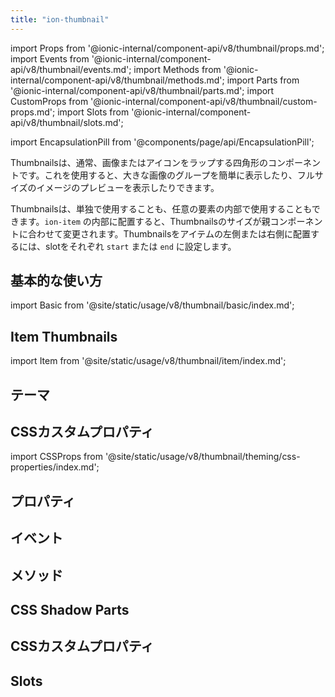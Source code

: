 ```yaml
---
title: "ion-thumbnail"
---
```


import Props from '@ionic-internal/component-api/v8/thumbnail/props.md';
import Events from '@ionic-internal/component-api/v8/thumbnail/events.md';
import Methods from '@ionic-internal/component-api/v8/thumbnail/methods.md';
import Parts from '@ionic-internal/component-api/v8/thumbnail/parts.md';
import CustomProps from '@ionic-internal/component-api/v8/thumbnail/custom-props.md';
import Slots from '@ionic-internal/component-api/v8/thumbnail/slots.md';

<head>
  <title>ion-thumbnail: Thumbnail App Component for Images or Icons</title>
  <meta name="description" content="ion-thumbnailコンポーネントは、画像やアイコンを包み込み、画像のレイアウト表示や原寸大のプレビューに使用することができます。" />
</head>

import EncapsulationPill from '@components/page/api/EncapsulationPill';

<EncapsulationPill type="shadow" />

Thumbnailsは、通常、画像またはアイコンをラップする四角形のコンポーネントです。これを使用すると、大きな画像のグループを簡単に表示したり、フルサイズのイメージのプレビューを表示したりできます。

Thumbnailsは、単独で使用することも、任意の要素の内部で使用することもできます。`ion-item` の内部に配置すると、Thumbnailsのサイズが親コンポーネントに合わせて変更されます。Thumbnailsをアイテムの左側または右側に配置するには、slotをそれぞれ `start` または `end` に設定します。

## 基本的な使い方

import Basic from '@site/static/usage/v8/thumbnail/basic/index.md';

<Basic />

## Item Thumbnails

import Item from '@site/static/usage/v8/thumbnail/item/index.md';

<Item />

## テーマ

## CSSカスタムプロパティ

import CSSProps from '@site/static/usage/v8/thumbnail/theming/css-properties/index.md';

<CSSProps />

## プロパティ
<Props />

## イベント
<Events />

## メソッド
<Methods />

## CSS Shadow Parts
<Parts />

## CSSカスタムプロパティ
<CustomProps />

## Slots
<Slots />
